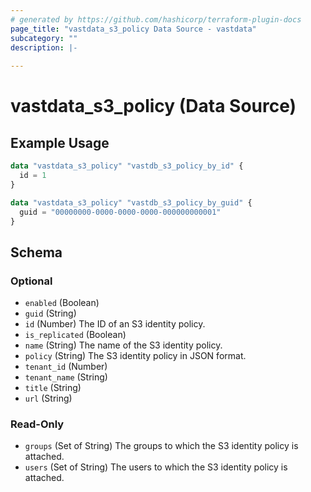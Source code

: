 ```yaml
---
# generated by https://github.com/hashicorp/terraform-plugin-docs
page_title: "vastdata_s3_policy Data Source - vastdata"
subcategory: ""
description: |-
  
---
```


# vastdata_s3_policy (Data Source)



## Example Usage

```terraform
data "vastdata_s3_policy" "vastdb_s3_policy_by_id" {
  id = 1
}

data "vastdata_s3_policy" "vastdb_s3_policy_by_guid" {
  guid = "00000000-0000-0000-0000-000000000001"
}
```

<!-- schema generated by tfplugindocs -->
## Schema

### Optional

- `enabled` (Boolean)
- `guid` (String)
- `id` (Number) The ID of an S3 identity policy.
- `is_replicated` (Boolean)
- `name` (String) The name of the S3 identity policy.
- `policy` (String) The S3 identity policy in JSON format.
- `tenant_id` (Number)
- `tenant_name` (String)
- `title` (String)
- `url` (String)

### Read-Only

- `groups` (Set of String) The groups to which the S3 identity policy is attached.
- `users` (Set of String) The users to which the S3 identity policy is attached.
